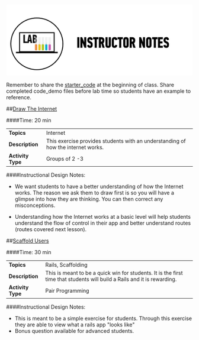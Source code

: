 ![Exercise - Instructor](../assets/ICL_icons/instr_lab.png)

Remember to share the [starter_code](starter_code/) at the beginning of class. Share completed code_demo files before lab time so students have an example to reference. 

##[Draw The Internet](starter_code/ex_draw_internet.md)

####Time: 20 min

| | |
| ------------- |:-------------|
| __Topics__ | Internet| 
| __Description__| This exercise provides students with an understanding of how the internet works.|
| __Activity Type__| Groups of 2 -3|

####Instructional Design Notes: 

*	We want students to have a better understanding of how the Internet works. The reason we ask them to draw first is so you will have a glimpse into how they are thinking. You can then correct any misconceptions.

*	Understanding how the Internet works at a basic level will help students understand the flow of control in their app and better understand routes (routes covered next lesson). 


##[Scaffold Users](starter_code/ex_users.md)

####Time: 30 min

| | |
| ------------- |:-------------|
| __Topics__ | Rails, Scaffolding| 
| __Description__| This is meant to be a quick win for students. It is the first time that students will build a Rails and it is rewarding. |
| __Activity Type__| Pair Programming |


####Instructional Design Notes:

*	This is meant to be a simple exercise for students. Through this exercise they are able to view what a rails app "looks like"
*	Bonus question available for advanced students. 
 
